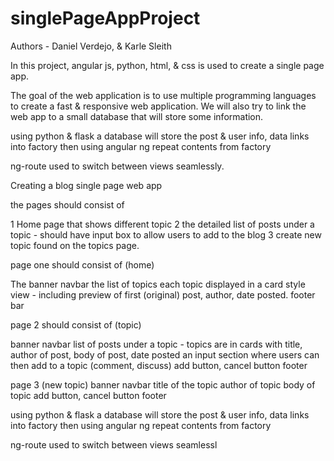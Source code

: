 # singlePageAppProject
Authors - Daniel Verdejo, & Karle Sleith

In this project, angular js, python, html, &amp; css is used to create a single page app.

The goal of the web application is to use multiple programming languages to create a fast & responsive web application.
We will also try to link the web app to a small database that will store some information.

using python & flask a database will store the post & user info,
data links into factory then using angular ng repeat contents from factory

ng-route used to switch between views seamlessly.

Creating a blog single page web app 

the pages should consist of

1 Home page that shows different topic
2 the detailed list of posts under a topic - should have input box to allow users to add to the blog
3 create new topic found on the topics page.

page one should consist of (home)

The banner
navbar
the list of topics each topic displayed in a card style view - including preview of first (original) post, author, date posted.
footer bar

page 2 should consist of (topic)

banner
navbar
list of posts under a topic - topics are in cards with title, author of post, body of post, date posted
an input section where users can then add to a topic (comment, discuss) add button, cancel button
footer

page 3 (new topic)
banner
navbar
title of the topic
author of topic
body of topic
add button, cancel button
footer

using python & flask a database will store the post & user info,
data links into factory then using angular ng repeat contents from factory

ng-route used to switch between views seamlessl
